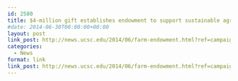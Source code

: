 ```yaml
---
id: 2580
title: $4-million gift establishes endowment to support sustainable agriculture
#date: 2014-06-30T00:00:00+00:00
layout: post
link_post: http://news.ucsc.edu/2014/06/farm-endowment.html?ref=campaign
categories:
  - News
format: link
link_post: http://news.ucsc.edu/2014/06/farm-endowment.html?ref=campaign
---
```

